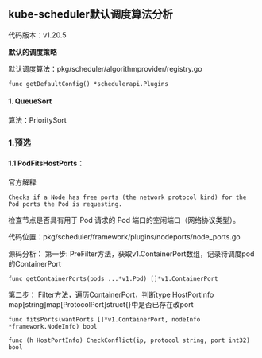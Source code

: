 ## kube-scheduler默认调度算法分析

代码版本：v1.20.5



**默认的调度策略**

默认调度算法：pkg/scheduler/algorithmprovider/registry.go

```
func getDefaultConfig() *schedulerapi.Plugins
```

#### 1. QueueSort

算法：PrioritySort









### 1.预选

#### 1.1 PodFitsHostPorts：

官方解释

```
Checks if a Node has free ports (the network protocol kind) for the Pod ports the Pod is requesting.
```



检查节点是否具有用于 Pod 请求的 Pod 端口的空闲端口（网络协议类型）。 



代码位置：pkg/scheduler/framework/plugins/nodeports/node_ports.go

源码分析：
第一步: PreFilter方法，获取v1.ContainerPort数组，记录待调度pod的ContainerPort

```
func getContainerPorts(pods ...*v1.Pod) []*v1.ContainerPort 
```

第二步： Filter方法，遍历ContainerPort，判断type HostPortInfo map[string]map[ProtocolPort]struct{}中是否已存在改port

```
func fitsPorts(wantPorts []*v1.ContainerPort, nodeInfo *framework.NodeInfo) bool
```

```
func (h HostPortInfo) CheckConflict(ip, protocol string, port int32) bool
```



